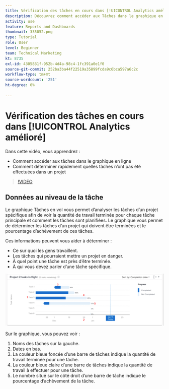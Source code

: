 ```yaml
---
title: Vérification des tâches en cours dans [!UICONTROL Analytics amélioré]
description: Découvrez comment accéder aux Tâches dans le graphique en ligne et comment voir rapidement quelles tâches n’ont pas été effectuées dans un projet, le tout dans Workfront.
activity: use
feature: Reports and Dashboards
thumbnail: 335052.png
type: Tutorial
role: User
level: Beginner
team: Technical Marketing
kt: 8735
exl-id: 4305831f-952b-4d4a-98c4-1fc391a0e1f0
source-git-commit: 252ba3ba44f22519a35899fcda9c6bca597a6c2c
workflow-type: tm+mt
source-wordcount: '251'
ht-degree: 0%

---
```


# Vérification des tâches en cours dans [!UICONTROL Analytics amélioré]

Dans cette vidéo, vous apprendrez :

* Comment accéder aux tâches dans le graphique en ligne
* Comment déterminer rapidement quelles tâches n’ont pas été effectuées dans un projet

>[!VIDEO](https://video.tv.adobe.com/v/335052/?quality=12)

## Données au niveau de la tâche

Le graphique Tâches en vol vous permet d’analyser les tâches d’un projet spécifique afin de voir la quantité de travail terminée pour chaque tâche principale et comment les tâches sont planifiées. Le graphique vous permet de déterminer les tâches d’un projet qui doivent être terminées et le pourcentage d’achèvement de ces tâches.

Ces informations peuvent vous aider à déterminer :

* Ce sur quoi les gens travaillent.
* Les tâches qui pourraient mettre un projet en danger.
* À quel point une tâche est près d’être terminée.
* À qui vous devez parler d’une tâche spécifique.

![Une image montrant une tâche dans un graphique en vol avec des nombres sur les zones décrites dans les puces ci-dessous](assets/section-2-11.png)

Sur le graphique, vous pouvez voir :

1. Noms des tâches sur la gauche.
1. Dates en bas.
1. La couleur bleue foncée d’une barre de tâches indique la quantité de travail terminée pour une tâche.
1. La couleur bleue claire d’une barre de tâches indique la quantité de travail à effectuer pour une tâche.
1. Le nombre situé sur le côté droit d’une barre de tâche indique le pourcentage d’achèvement de la tâche.
